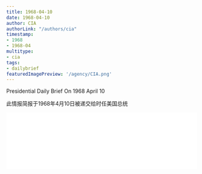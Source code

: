 ```yaml
---
title: 1968-04-10
date: 1968-04-10
author: CIA 
authorLink: "/authors/cia"
timestamp: 
- 1968
- 1968-04
multitype: 
- cia
tags: 
- dailybrief
featuredImagePreview: '/agency/CIA.png'
---
```



Presidential Daily Brief On 1968 April 10

此情报简报于1968年4月10日被递交给时任美国总统

<!--more-->





<div id="over" style="width:100%; overflow:hidden"> <iframe id="sFrame" name="sFrame" frameborder="no" border="0"  allowfullscreen marginwidth="0" scrolling="no" src = " /CIA/1968-04-10.html "  style = " position:absulute; width: 806px; top: 300;" > </iframe> </div>